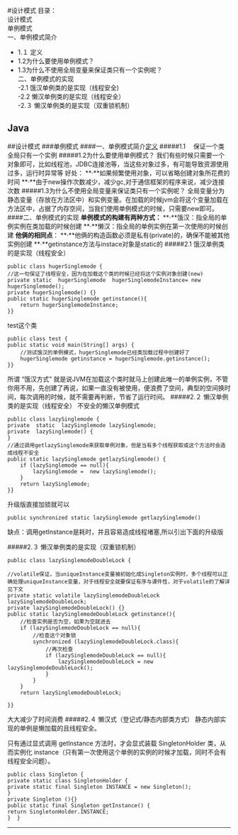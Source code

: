 #设计模式
目录：  
设计模式  
	单例模式  
一、单例模式简介
   
- 1.１  <span id = "1">定义</span>
- 1.2为什么要使用单例模式？  
- 1.3为什么不使用全局变量来保证类只有一个实例呢？  
二、单例模式的实现  
-2.1 饿汉单例类的是实现（线程安全)  
-2.2 懒汉单例类的是实现（线程安全）  
-2.３ 懒汉单例类的是实现（双重锁机制） 

## Java
##设计模式
###单例模式
####一、单例模式简介[定义](#"1")
#####1.1　
保证一个类全局只有一个实例
#####1.2为什么要使用单例模式？
我们有些时候只需要一个对象即可，比如线程池，JDBC连接池等，当这些对象过多，有可能导致资源使用过多，运行时异常等
好处：
	**·**如果频繁使用对象，可以省略创建对象所花费的时间
	**·**由于new操作次数减少，减少gc,对于通信框架的程序来说，减少连接次数
#####1.3为什么不使用全局变量来保证类只有一个实例呢？
全局变量分为静态变量（存放在方法区中）和实例变量。在加载的时候jvm会将这个变量加载在方法区中，占据了内存空间，当我们使用单例模式的时候，只需要new即可。
####二、单例模式的实现
**单例模式的构建有两种方式：**
**·**饿汉：指全局的单例实例在类加载的时候创建
**·**懒汉：指全局的单例实例在第一次使用的时候创建	
**他俩的相同点**：
**·**他俩的构造函数必须是私有(private)的，确保不能被其他实例创建
**·**getinstance方法与instace对象是static的
#####2.1 饿汉单例类的是实现（线程安全）
	
	public class hugerSinglemode {
    //这一句保证了线程安全，因为在加载这个类的时候已经将这个实例对象创建(new)
    private static  hugerSinglemode  hugerSinglemodeInstance= new hugerSinglemode();
    private hugerSinglemode() {}
    public static hugerSinglemode getinstance(){
        return hugerSinglemodeInstance;
    }}
    
   test这个类
   	
   	public class test {
    public static void main(String[] args) {
        //测试饿汉的单例模式，hugerSinglemode已经类加载过程中创建好了
        hugerSinglemode getinstance = hugerSinglemode.getinstance();
    }}

所谓 “饿汉方式” 就是说JVM在加载这个类时就马上创建此唯一的单例实例，不管你用不用，先创建了再说，如果一直没有被使用，便浪费了空间，典型的空间换时间，每次调用的时候，就不需要再判断，节省了运行时间。
#####2.２ 懒汉单例类的是实现（线程安全）
不安全的懒汉单例模式

	public class lazySinglemode {
    private  static  lazySinglemode lazySinglemode;
    private  lazySinglemode() {
    }
    //通过调用getlazySinglemode来获取单例对象，但是当有多个线程获取或这个方法时会造成线程不安全
    public static lazySinglemode getlazySinglemode() {
        if (lazySinglemode == null){
            lazySinglemode =  new lazySinglemode();
        }
        return lazySinglemode;
    }}
  升级版直接加锁就可以
  	
  	public synchronized static lazySinglemode getlazySinglemode() 
缺点：调用getInstance是耗时，并且容易造成线程堵塞,所以引出下面的升级版

#####2.３ 懒汉单例类的是实现（双重锁机制）  
	
	public class lazySinglemodeDoubleLock {

    //volatile保证，当uniqueInstance变量被初始化成Singleton实例时，多个线程可以正确处理uniqueInstance变量，对于线程安全就要保证有序与课件性，对于volatile的了解详见下文
    private static volatile lazySinglemodeDoubleLock lazySinglemodeDoubleLock;
    private lazySinglemodeDoubleLock() {}
    public static lazySinglemodeDoubleLock getinstance(){
        //检查实例是否为空，如果为空就进去
        if (lazySinglemodeDoubleLock == null){
            //检查这个对象锁
            synchronized (lazySinglemodeDoubleLock.class){
                //再次检查
                if (lazySinglemodeDoubleLock == null){
                    lazySinglemodeDoubleLock = new lazySinglemodeDoubleLock();
                }
            }
        }
        return lazySinglemodeDoubleLock;

    }}
大大减少了时间消费
#####2.４ 懒汉式（登记式/静态内部类方式）
静态内部实现的单例是懒加载的且线程安全。

只有通过显式调用 getInstance 方法时，才会显式装载 SingletonHolder 类，从而实例化 instance（只有第一次使用这个单例的实例的时候才加载，同时不会有线程安全问题）。

	public class Singleton {  
    private static class SingletonHolder {  
    private static final Singleton INSTANCE = new Singleton();  
    }  
    private Singleton (){}  
    public static final Singleton getInstance() {  
    return SingletonHolder.INSTANCE;  
    }  }  
-----------------------------------------------